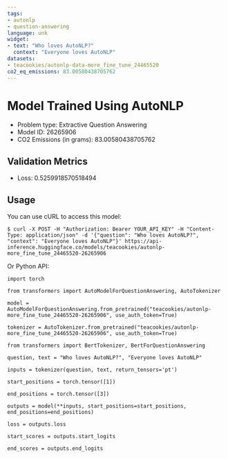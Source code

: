 ```yaml
---
tags:
- autonlp
- question-answering
language: unk
widget:
- text: "Who loves AutoNLP?"
  context: "Everyone loves AutoNLP"
datasets:
- teacookies/autonlp-data-more_fine_tune_24465520
co2_eq_emissions: 83.00580438705762
---
```


# Model Trained Using AutoNLP

- Problem type: Extractive Question Answering
- Model ID: 26265906
- CO2 Emissions (in grams): 83.00580438705762

## Validation Metrics

- Loss: 0.5259918570518494

## Usage

You can use cURL to access this model:

```
$ curl -X POST -H "Authorization: Bearer YOUR_API_KEY" -H "Content-Type: application/json" -d '{"question": "Who loves AutoNLP?", "context": "Everyone loves AutoNLP"}' https://api-inference.huggingface.co/models/teacookies/autonlp-more_fine_tune_24465520-26265906
```

Or Python API:

```
import torch

from transformers import AutoModelForQuestionAnswering, AutoTokenizer

model = AutoModelForQuestionAnswering.from_pretrained("teacookies/autonlp-more_fine_tune_24465520-26265906", use_auth_token=True)

tokenizer = AutoTokenizer.from_pretrained("teacookies/autonlp-more_fine_tune_24465520-26265906", use_auth_token=True)

from transformers import BertTokenizer, BertForQuestionAnswering

question, text = "Who loves AutoNLP?", "Everyone loves AutoNLP"

inputs = tokenizer(question, text, return_tensors='pt')

start_positions = torch.tensor([1])

end_positions = torch.tensor([3])

outputs = model(**inputs, start_positions=start_positions, end_positions=end_positions)

loss = outputs.loss

start_scores = outputs.start_logits

end_scores = outputs.end_logits
```